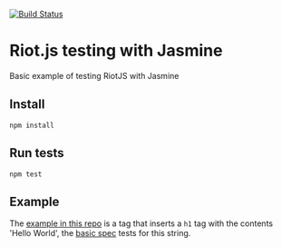 [![Build Status](https://travis-ci.org/dp-lewis/riot-testing-jasmine.svg?branch=master)](https://travis-ci.org/dp-lewis/riot-testing-jasmine)

# Riot.js testing with Jasmine

Basic example of testing RiotJS with Jasmine

## Install

`npm install`

## Run tests

`npm test`

## Example

The [example in this repo](./tags/hello-world.tag) is a tag that inserts a `h1` tag with the contents 'Hello World', the [basic spec](./test/hello-worldSpec.js) tests for this string.

